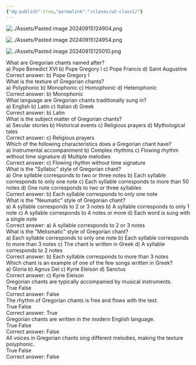 ```yaml
---
{"dg-publish":true,"permalink":"/clases/w2-class1/"}
---
```



<div class="slide">

![../Assets/Pasted image 20240915124904.png](/img/user/Assets/Pasted%20image%2020240915124904.png)

</div>
<div class="slide">

![../Assets/Pasted image 20240915124954.png](/img/user/Assets/Pasted%20image%2020240915124954.png)

</div>
<div class="slide">

![../Assets/Pasted image 20240915125010.png](/img/user/Assets/Pasted%20image%2020240915125010.png)

</div>
<div class="slide">
What are Gregorian chants named after?
</div>
<div class="slide">
a) Pope Benedict XVI
b) Pope Gregory I
c) Pope Francis
d) Saint Augustine
</div>
<div class="slide">
Correct answer: b) Pope Gregory I
</div>

<div class="slide">
What is the texture of Gregorian chants?
</div>
<div class="slide">
a) Polyphonic
b) Monophonic
c) Homophonic
d) Heterophonic
</div>
<div class="slide">
Correct answer: b) Monophonic
</div>

<div class="slide">
What language are Gregorian chants traditionally sung in?
</div>
<div class="slide">
a) English
b) Latin
c) Italian
d) Greek
</div>
<div class="slide">
Correct answer: b) Latin
</div>

<div class="slide">
What is the subject matter of Gregorian chants?
</div>
<div class="slide">
a) Secular stories
b) Historical events
c) Religious prayers
d) Mythological tales
</div>
<div class="slide">
Correct answer: c) Religious prayers
</div>

<div class="slide">
Which of the following characteristics does a Gregorian chant have?
</div>
<div class="slide">
a) Instrumental accompaniment
b) Complex rhythms
c) Flowing rhythm without time signature
d) Multiple melodies
</div>
<div class="slide">
Correct answer: c) Flowing rhythm without time signature
</div>

<div class="slide">
What is the "Syllabic" style of Gregorian chant?
</div>
<div class="slide">
a) One syllable corresponds to two or three notes
b) Each syllable corresponds to only one note
c) Each syllable corresponds to more than 50 notes
d) One note corresponds to two or three syllables
</div>
<div class="slide">
Correct answer: b) Each syllable corresponds to only one note
</div>

<div class="slide">
What is the "Neumatic" style of Gregorian chant?
</div>
<div class="slide">
a) A syllable corresponds to 2 or 3 notes
b) A syllable corresponds to only 1 note
c) A syllable corresponds to 4 notes or more
d) Each word is sung with a single note
</div>
<div class="slide">
Correct answer: a) A syllable corresponds to 2 or 3 notes
</div>

<div class="slide">
What is the "Melismatic" style of Gregorian chant?
</div>
<div class="slide">
a) Each syllable corresponds to only one note
b) Each syllable corresponds to more than 3 notes
c) The chant is written in Greek
d) A syllable corresponds to 2 notes
</div>
<div class="slide">
Correct answer: b) Each syllable corresponds to more than 3 notes
</div>

<div class="slide">
Which chant is an example of one of the few songs written in Greek?
</div>
<div class="slide">
a) Gloria
b) Agnus Dei
c) Kyrie Eleison
d) Sanctus
</div>
<div class="slide">
Correct answer: c) Kyrie Eleison
</div>

<div class="slide">
Gregorian chants are typically accompanied by musical instruments.
</div>
<div class="slide">
True
False
</div>
<div class="slide">
Correct answer: False
</div>

<div class="slide">
The rhythm of Gregorian chants is free and flows with the text.
</div>
<div class="slide">
True
False
</div>
<div class="slide">
Correct answer: True
</div>

<div class="slide">
Gregorian chants are written in the modern English language.
</div>
<div class="slide">
True
False
</div>
<div class="slide">
Correct answer: False
</div>

<div class="slide">
All voices in Gregorian chants sing different melodies, making the texture polyphonic.
</div>
<div class="slide">
True
False
</div>
<div class="slide">
Correct answer: False
</div>

